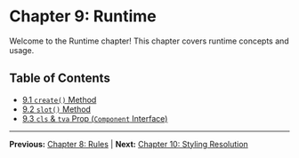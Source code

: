 # Chapter 9: Runtime

Welcome to the Runtime chapter! This chapter covers runtime concepts and usage.

## Table of Contents
- [9.1 `create()` Method](./9.1-create-method.md)
- [9.2 `slot()` Method](./9.2-slot-method.md)
- [9.3 `cls` & `tva` Prop (`Component` Interface)](./9.3-cls-tva-prop-component-interface.md)

---

**Previous:** [Chapter 8: Rules](../08-rules/README.md) | **Next:** [Chapter 10: Styling Resolution](../10-styling-resolution/README.md)
